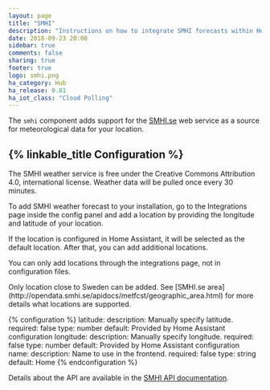 ```yaml
---
layout: page
title: "SMHI"
description: "Instructions on how to integrate SMHI forecasts within Home Assistant."
date: 2018-09-23 20:00
sidebar: true
comments: false
sharing: true
footer: true
logo: smhi.png
ha_category: Hub
ha_release: 0.81
ha_iot_class: "Cloud Polling"
---
```


The `smhi` component adds support for the [SMHI.se](https://www.smhi.se/) web service as a source for meteorological data for your location.

## {% linkable_title Configuration %}

The SMHI weather service is free under the Creative Commons Attribution 4.0, international license. Weather data will be pulled once every 30 minutes.

To add SMHI weather forecast to your installation, go to the Integrations page inside the config panel and add a location by providing the longitude and latitude of your location.

If the location is configured in Home Assistant, it will be selected as the default location. After that, you can add additional locations.

<p class='note warning'>
You can only add locations through the integrations page, not in configuration files.
</p>

<p class='note warning'>
Only location close to Sweden can be added. See [SMHI.se area](http://opendata.smhi.se/apidocs/metfcst/geographic_area.html) for more details what locations are supported.
</p>


{% configuration %}
latitude:
  description: Manually specify latitude. 
  required: false
  type: number
  default: Provided by Home Assistant configuration
longitude:
  description: Manually specify longitude. 
  required: false
  type: number
  default: Provided by Home Assistant configuration
name:
  description: Name to use in the frontend.
  required: false
  type: string
  default: Home
{% endconfiguration %}

Details about the API are available in the [SMHI API documentation](http://opendata.smhi.se/apidocs/metfcst/index.html).
